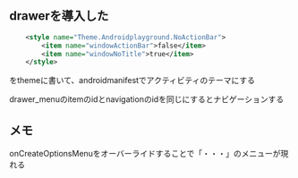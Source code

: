## drawerを導入した

```xml
    <style name="Theme.Androidplayground.NoActionBar">
        <item name="windowActionBar">false</item>
        <item name="windowNoTitle">true</item>
    </style>
```
をthemeに書いて、androidmanifestでアクティビティのテーマにする

drawer_menuのitemのidとnavigationのidを同じにするとナビゲーションする

## メモ

onCreateOptionsMenuをオーバーライドすることで「・・・」のメニューが現れる
